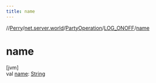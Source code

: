 ```yaml
---
title: name
---
```

//[Perry](../../../../index.html)/[net.server.world](../../index.html)/[PartyOperation](../index.html)/[LOG_ONOFF](index.html)/[name](name.html)



# name



[jvm]\
val [name](name.html): [String](https://kotlinlang.org/api/latest/jvm/stdlib/kotlin/-string/index.html)




